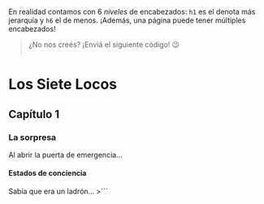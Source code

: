 En realidad contamos con 6 _niveles_ de encabezados: `h1` es el denota más jerarquía y `h6` el de menos. ¡Además, una página puede tener múltiples encabezados!	
	
> ¿No nos creés? ¡Enviá el siguiente código! :wink:
>
> ```
<!DOCTYPE html>
<head>
  <title>Roberto Arlt: Los siete Locos</title>
</head>
<body>
  <h1>Los Siete Locos</h1>
  <h2>Capítulo 1</h2>
  <h3>La sorpresa</h3>
  Al abrir la puerta de emergencia...
  <h4>Estados de conciencia</h4>
  Sabía que era un ladrón...
</body>
>```